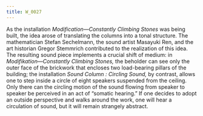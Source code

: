 ```yaml
---
title: W_0027
---
```

As the installation *Modification—Constantly Climbing Stones* was being built, the idea arose of translating the columns into a tonal structure. The mathematician Stefan Sechelmann, the sound artist Masayuki Ren, and the art historian Gregor Stemmrich contributed to the realization of this idea. The resulting sound piece implements a crucial shift of medium: in *Modifikation—Constantly Climbing Stones,* the beholder can see only the outer face of the brickwork that encloses two load-bearing pillars of the building; the installation *Sound Column : Circling Sound,* by contrast, allows one to step inside a circle of eight speakers suspended from the ceiling. Only there can the circling motion of the sound flowing from speaker to speaker be perceived in an act of “somatic hearing.” If one decides to adopt an outside perspective and walks around the work, one will hear a circulation of sound, but it will remain strangely abstract.